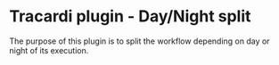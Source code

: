 # Tracardi plugin - Day/Night split

The purpose of this plugin is to split the workflow 
depending on day or night of its execution.